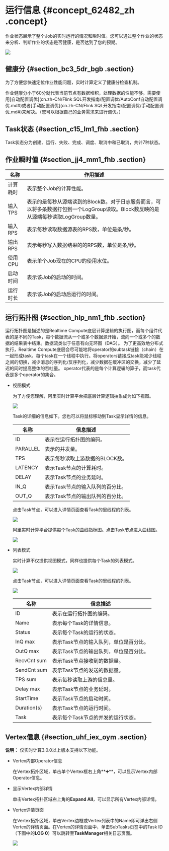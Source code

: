 # 运行信息 {#concept_62482_zh .concept}

作业状态展示了整个Job的实时运行的情况和瞬时值。您可以通过整个作业的状态来分析、判断作业的状态是否健康，是否达到了您的预期。

![](http://static-aliyun-doc.oss-cn-hangzhou.aliyuncs.com/assets/img/41066/155926796733933_zh-CN.png)

## 健康分 {#section_bc3_5dr_bgb .section}

为了方便您快速定位作业性能问题，实时计算定义了健康分检查机制。

作业健康分小于60分就代表当前节点有数据堆积，处理数据的性能不够。需要使用[自动配置调优](cn.zh-CN/Flink SQL开发指南/配置调优/AutoConf自动配置调优.md#)或者[手动配置调优](cn.zh-CN/Flink SQL开发指南/配置调优/手动配置调优.md#)来解决。（您可以根据自己的业务需求来进行调优。）

## Task状态 {#section_c15_lm1_fhb .section}

Task状态分为创建、运行、失败、完成、调度、取消中和已取消，共计7种状态。

## 作业瞬时值 {#section_jj4_mm1_fhb .section}

|名称|作用描述|
|--|----|
|计算耗时|表示整个Job的计算性能。|
|输入TPS|表示的是每秒从源端读到的Block数。对于日志服务而言，可以将多条数据打包到一个LogGroup读取。Block数反映的是从源端每秒读取LogGroup数量。|
|输入RPS|表示每秒读取数据源表的RPS数，单位是条/秒。|
|输出RPS|表示每秒写入数据结果的的RPS数，单位是条/秒。|
|使用CPU|表示单个Job现在的CPU的使用水位。|
|启动时间|表示该Job的启动的时间。|
|运行时长|表示该Job的启动后运行的时间。|

## 运行拓扑图 {#section_hlp_nm1_fhb .section}

运行拓扑图是描述的是Realtime Compute底层计算逻辑的执行图，而每个组件代表的是不同的Task，每个数据流从一个或多个数据源开始，流向一个或多个的数据的结果表中结束。数据流类似于任意有向无环图（DAG）。 为了更高效地分布式执行，Realtime Compute底层会尽可能地将operator的subtask链接（chain）在一起形成task。每个task在一个线程中执行。将operators链接成task能减少线程之间的切换，减少消息的序列化/反序列化，减少数据在缓冲区的交换，减少了延迟的同时提高整体的吞吐量。 operator代表的是每个计算逻辑的算子，而task代表是多个operator的集合。

-   视图模式

    为了方便您理解，阿里实时计算平台把底层计算逻辑抽象成为如下视图。

    ![](http://static-aliyun-doc.oss-cn-hangzhou.aliyuncs.com/assets/img/41066/155926796733937_zh-CN.png)

    Task的详细的信息如下。您也可以将鼠标移动到Task显示详情的信息。

    |名称|信息描述|
    |--|----|
    |ID|表示在运行拓扑图的编码。|
    |PARALLEL|表示的并发量。|
    |TPS|表示每秒读取上游数据的BLOCK数。|
    |LATENCY|表示Task节点的计算耗时。|
    |DELAY|表示Task节点的业务延时。|
    |IN\_Q|表示Task节点的输入队列的百分比。|
    |OUT\_Q|表示Task节点的输出队列的百分比。|

    点击Task节点，可以进入详情页面查看Task的里线程的列表。

    ![](http://static-aliyun-doc.oss-cn-hangzhou.aliyuncs.com/assets/img/41066/155926796733940_zh-CN.png)

    阿里实时计算平台提供每个Task的曲线指标图。点击Task节点进入曲线图。

    ![](http://static-aliyun-doc.oss-cn-hangzhou.aliyuncs.com/assets/img/41066/155926796733941_zh-CN.png)

-   列表模式

    实时计算不仅提供视图模式，同样也提供每个Task的列表模式。

    ![](http://static-aliyun-doc.oss-cn-hangzhou.aliyuncs.com/assets/img/41066/155926796733942_zh-CN.png)

    点击Task节点，可以进入详情页面查看Task的里线程的列表。

    ![](http://static-aliyun-doc.oss-cn-hangzhou.aliyuncs.com/assets/img/41066/155926796733940_zh-CN.png)

    |名称|信息描述|
    |--|----|
    |ID|表示在运行拓扑图的编码。|
    |Name|表示每个Task的详情信息。|
    |Status|表示每个Task的运行的状态。|
    |InQ max|表示Task节点的输入队列，单位是百分比。|
    |OutQ max|表示Task节点的输出队列，单位是百分比。|
    |RecvCnt sum|表示Task节点接收到的数据量。|
    |SendCnt sum|表示Task节点的发送的数据量。|
    |TPS sum|表示每秒读取上游的信息量。|
    |Delay max|表示Task节点的业务延时。|
    |StartTime|表示Task节点的启动时间。|
    |Duration\(s\)|表示Task节点的运行时间。|
    |Task|表示每个Task节点的并发的运行状态。|


## Vertex信息 {#section_uhf_iex_oym .section}

**说明：** 仅实时计算3.0.0以上版本支持以下功能。

-   Vertex内部Operator信息

    在Vertex拓扑区域，单击单个Vertex框右上角**➕**，可以显示Vertex内部Operator信息。

-   显示Vertex内部详情

    单击Vertex拓扑区域右上角的**Expand All**，可以显示所有Vertex内部详情。

-   Vertex详情页面

    在Vertex拓扑区域，单击Vertex边框或Vertex列表中的Name即可弹出右侧Vertex的详情页面。在Vertex的详情页面中，单击SubTasks页签中的Task ID（下图中的**LOG 0**）可以跳转至**TaskManager**相关日志页面。

    ![](http://static-aliyun-doc.oss-cn-hangzhou.aliyuncs.com/assets/img/41066/155926796748314_zh-CN.png)


